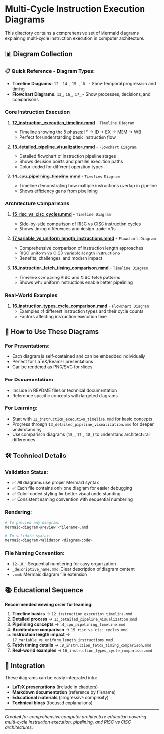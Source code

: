 # Multi-Cycle Instruction Execution Diagrams

This directory contains a comprehensive set of Mermaid diagrams explaining multi-cycle instruction execution in computer architecture.

## 📊 Diagram Collection

### **📋 Quick Reference - Diagram Types:**

- **Timeline Diagrams:** `12_`, `14_`, `15_`, `18_` - Show temporal progression and timing
- **Flowchart Diagrams:** `13_`, `16_`, `17_` - Show processes, decisions, and comparisons

### **Core Instruction Execution**

1. **[12_instruction_execution_timeline.mmd](12_instruction_execution_timeline.mmd)** - `Timeline Diagram`
   - Timeline showing the 5 phases: IF → ID → EX → MEM → WB
   - Perfect for understanding basic instruction flow

2. **[13_detailed_pipeline_visualization.mmd](13_detailed_pipeline_visualization.mmd)** - `Flowchart Diagram`
   - Detailed flowchart of instruction pipeline stages
   - Shows decision points and parallel execution paths
   - Color-coded for different operation types

3. **[14_cpu_pipelining_timeline.mmd](14_cpu_pipelining_timeline.mmd)** - `Timeline Diagram`
   - Timeline demonstrating how multiple instructions overlap in pipeline
   - Shows efficiency gains from pipelining

### **Architecture Comparisons**

1. **[15_risc_vs_cisc_cycles.mmd](15_risc_vs_cisc_cycles.mmd)** - `Timeline Diagram`
   - Side-by-side comparison of RISC vs CISC instruction cycles
   - Shows timing differences and design trade-offs

2. **[17_variable_vs_uniform_length_instructions.mmd](17_variable_vs_uniform_length_instructions.mmd)** - `Flowchart Diagram`
   - Comprehensive comparison of instruction length approaches
   - RISC uniform vs CISC variable-length instructions
   - Benefits, challenges, and modern impact

3. **[18_instruction_fetch_timing_comparison.mmd](18_instruction_fetch_timing_comparison.mmd)** - `Timeline Diagram`
   - Timeline comparing RISC and CISC fetch patterns
   - Shows why uniform instructions enable better pipelining

### **Real-World Examples**

1. **[16_instruction_types_cycle_comparison.mmd](16_instruction_types_cycle_comparison.mmd)** - `Flowchart Diagram`
   - Examples of different instruction types and their cycle counts
   - Factors affecting instruction execution time

## 🎯 **How to Use These Diagrams**

### **For Presentations:**

- Each diagram is self-contained and can be embedded individually
- Perfect for LaTeX/Beamer presentations
- Can be rendered as PNG/SVG for slides

### **For Documentation:**

- Include in README files or technical documentation
- Reference specific concepts with targeted diagrams

### **For Learning:**

- Start with `12_instruction_execution_timeline.mmd` for basic concepts
- Progress through `13_detailed_pipeline_visualization.mmd` for deeper understanding
- Use comparison diagrams (`15_`, `17_`, `18_`) to understand architectural differences

## 🛠 **Technical Details**

### **Validation Status:**

- ✅ All diagrams use proper Mermaid syntax
- ✅ Each file contains only one diagram for easier debugging
- ✅ Color-coded styling for better visual understanding
- ✅ Consistent naming convention with sequential numbering

### **Rendering:**

```bash
# To preview any diagram:
mermaid-diagram-preview <filename>.mmd

# To validate syntax:
mermaid-diagram-validator <diagram-code>
```

### **File Naming Convention:**

- `12-18_`: Sequential numbering for easy organization
- `_descriptive_name.mmd`: Clear description of diagram content
- `.mmd`: Mermaid diagram file extension

## 📚 **Educational Sequence**

**Recommended viewing order for learning:**

1. **Timeline basics** → `12_instruction_execution_timeline.mmd`
2. **Detailed process** → `13_detailed_pipeline_visualization.mmd`
3. **Pipelining concepts** → `14_cpu_pipelining_timeline.mmd`
4. **Architecture comparison** → `15_risc_vs_cisc_cycles.mmd`
5. **Instruction length impact** → `17_variable_vs_uniform_length_instructions.mmd`
6. **Fetch timing details** → `18_instruction_fetch_timing_comparison.mmd`
7. **Real-world examples** → `16_instruction_types_cycle_comparison.mmd`

## 🔗 **Integration**

These diagrams can be easily integrated into:

- **LaTeX presentations** (include in chapters)
- **Markdown documentation** (reference by filename)
- **Educational materials** (progressive complexity)
- **Technical blogs** (focused explanations)

---

*Created for comprehensive computer architecture education covering multi-cycle instruction execution, pipelining, and RISC vs CISC architectures.*
